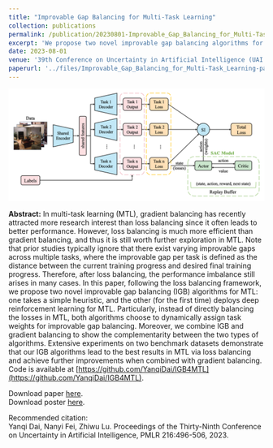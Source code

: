 ```yaml
---
title: "Improvable Gap Balancing for Multi-Task Learning"
collection: publications
permalink: /publication/20230801-Improvable_Gap_Balancing_for_Multi-Task_Learning
excerpt: 'We propose two novel improvable gap balancing algorithms for multi-task learning, instead of the classic loss balancing strategy: one takes a simple heuristic, and the other (for the first time) deploys deep reinforcement learning for MTL.'
date: 2023-08-01
venue: '39th Conference on Uncertainty in Artificial Intelligence (UAI 2023)'
paperurl: '../files/Improvable_Gap_Balancing_for_Multi-Task_Learning-paper.pdf'
---
```


![The architecture overview of IGBv2 by applying DRL to MTL.](../images/Improvable_Gap_Balancing_for_Multi-Task_Learning-IGBv2.png)

**Abstract:** In multi-task learning (MTL), gradient balancing has recently attracted more research interest than loss balancing since it often leads to better performance. However, loss balancing is much more efficient than gradient balancing, and thus it is still worth further exploration in MTL. Note that prior studies typically ignore that there exist varying improvable gaps across multiple tasks, where the improvable gap per task is defined as the distance between the current training progress and desired final training progress. Therefore, after loss balancing, the performance imbalance still arises in many cases. In this paper, following the loss balancing framework, we propose two novel improvable gap balancing (IGB) algorithms for MTL: one takes a simple heuristic, and the other (for the first time) deploys deep reinforcement learning for MTL. Particularly, instead of directly balancing the losses in MTL, both algorithms choose to dynamically assign task weights for improvable gap balancing. Moreover, we combine IGB and gradient balancing to show the complementarity between the two types of algorithms. Extensive experiments on two benchmark datasets demonstrate that our IGB algorithms lead to the best results in MTL via loss balancing and achieve further improvements when combined with gradient balancing. Code is available at [https://github.com/YanqiDai/IGB4MTL](https://github.com/YanqiDai/IGB4MTL).

Download paper [here](../files/Improvable_Gap_Balancing_for_Multi-Task_Learning-paper.pdf).  
Download poster [here](../files/Improvable_Gap_Balancing_for_Multi-Task_Learning-poster.pdf).

Recommended citation:  
Yanqi Dai, Nanyi Fei, Zhiwu Lu. Proceedings of the Thirty-Ninth Conference on Uncertainty in Artificial Intelligence, PMLR 216:496-506, 2023.
